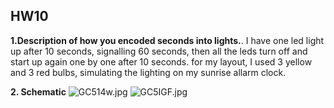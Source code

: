 ## HW10

**1.Description of how you encoded seconds into lights.**. 
I have one led light up after 10 seconds, signalling 60 seconds, then all the leds turn off and start up again one by one after 10 seconds.
for my layout, I used 3 yellow and 3 red bulbs, simulating the lighting on my sunrise allarm clock.
  
**2. Schematic**
![GC514w.jpg](https://imgpile.com/images/GC514w.jpg)
![GC5IGF.jpg](https://imgpile.com/images/GC5IGF.jpg)
 
